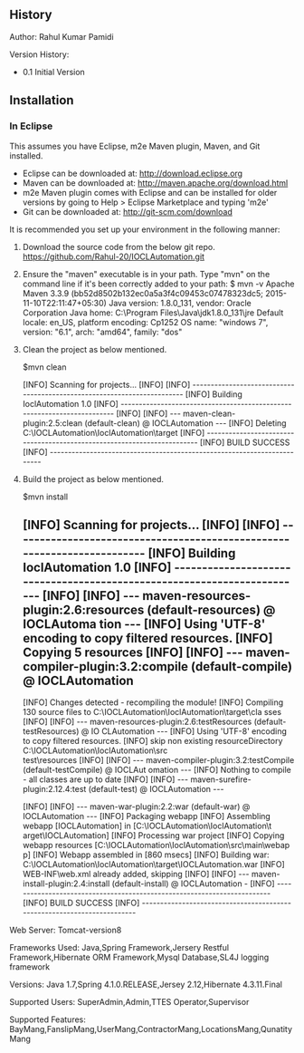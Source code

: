 ## History

Author: Rahul Kumar Pamidi

Version History:
- 0.1 Initial Version

## Installation

### In Eclipse

This assumes you have Eclipse, m2e Maven plugin, Maven, and Git installed.

- Eclipse can be downloaded at: http://download.eclipse.org
- Maven can be downloaded at: http://maven.apache.org/download.html
- m2e Maven plugin comes with Eclipse and can be installed for older versions by going to Help > Eclipse Marketplace and typing 'm2e'
- Git can be downloaded at: http://git-scm.com/download

 It is recommended you set up your environment in the following manner:
 
 1. Download the source code from the below git repo.
    https://github.com/Rahul-20/IOCLAutomation.git
  
 2. Ensure the "maven" executable is in your path. Type "mvn" on the command line if it's been correctly added to your path:
        $ mvn -v
        Apache Maven 3.3.9 (bb52d8502b132ec0a5a3f4c09453c07478323dc5; 2015-11-10T22:11:47+05:30)
        Java version: 1.8.0_131, vendor: Oracle Corporation
        Java home: C:\Program Files\Java\jdk1.8.0_131\jre
        Default locale: en_US, platform encoding: Cp1252
        OS name: "windows 7", version: "6.1", arch: "amd64", family: "dos"
        
  3. Clean the project as below mentioned.
  
        $mvn clean
        
        [INFO] Scanning for projects...
        [INFO]
        [INFO] ------------------------------------------------------------------------
        [INFO] Building IoclAutomation 1.0
        [INFO] ------------------------------------------------------------------------
        [INFO]
        [INFO] --- maven-clean-plugin:2.5:clean (default-clean) @ IOCLAutomation ---
        [INFO] Deleting C:\IOCLAutomation\IoclAutomation\target
        [INFO] ------------------------------------------------------------------------
        [INFO] BUILD SUCCESS
        [INFO] ------------------------------------------------------------------------
  
  4. Build the project as below mentioned.
  
        $mvn install
        
        [INFO] Scanning for projects...
        [INFO]
        [INFO] ------------------------------------------------------------------------
        [INFO] Building IoclAutomation 1.0
        [INFO] ------------------------------------------------------------------------
        [INFO]
        [INFO] --- maven-resources-plugin:2.6:resources (default-resources) @ IOCLAutoma
        tion ---
        [INFO] Using 'UTF-8' encoding to copy filtered resources.
        [INFO] Copying 5 resources
        [INFO]
        [INFO] --- maven-compiler-plugin:3.2:compile (default-compile) @ IOCLAutomation
        ---
        [INFO] Changes detected - recompiling the module!
        [INFO] Compiling 130 source files to C:\IOCLAutomation\IoclAutomation\target\cla
        sses
        [INFO]
        [INFO] --- maven-resources-plugin:2.6:testResources (default-testResources) @ IO
        CLAutomation ---
        [INFO] Using 'UTF-8' encoding to copy filtered resources.
        [INFO] skip non existing resourceDirectory C:\IOCLAutomation\IoclAutomation\src\
        test\resources
        [INFO]
        [INFO] --- maven-compiler-plugin:3.2:testCompile (default-testCompile) @ IOCLAut
        omation ---
        [INFO] Nothing to compile - all classes are up to date
        [INFO]
        [INFO] --- maven-surefire-plugin:2.12.4:test (default-test) @ IOCLAutomation ---

        [INFO]
        [INFO] --- maven-war-plugin:2.2:war (default-war) @ IOCLAutomation ---
        [INFO] Packaging webapp
        [INFO] Assembling webapp [IOCLAutomation] in [C:\IOCLAutomation\IoclAutomation\t
        arget\IOCLAutomation]
        [INFO] Processing war project
        [INFO] Copying webapp resources [C:\IOCLAutomation\IoclAutomation\src\main\webap
        p]
        [INFO] Webapp assembled in [860 msecs]
        [INFO] Building war: C:\IOCLAutomation\IoclAutomation\target\IOCLAutomation.war
        [INFO] WEB-INF\web.xml already added, skipping
        [INFO]
        [INFO] --- maven-install-plugin:2.4:install (default-install) @ IOCLAutomation -
        [INFO] ------------------------------------------------------------------------
        [INFO] BUILD SUCCESS
        [INFO] ------------------------------------------------------------------------
       

Web Server:
Tomcat-version8

Frameworks Used:
Java,Spring Framework,Jersery Restful Framework,Hibernate ORM Framework,Mysql Database,SL4J logging framework

Versions: 
Java 1.7,Spring 4.1.0.RELEASE,Jersey 2.12,Hibernate 4.3.11.Final

Supported Users: 
SuperAdmin,Admin,TTES Operator,Supervisor

Supported Features:
BayMang,FanslipMang,UserMang,ContractorMang,LocationsMang,QunatityMang
